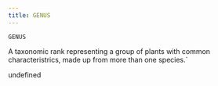 ```yaml
---
title: GENUS
---
```

`GENUS`

A taxonomic rank representing a group of plants with common characteristrics, made up from more than one species.`

undefined